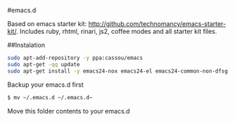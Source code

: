 #emacs.d

Based on emacs starter kit: http://github.com/technomancy/emacs-starter-kit/. Includes ruby, rhtml, rinari, js2, coffee modes and all starter kit files. 

##Instalation

```sh
sudo apt-add-repository -y ppa:cassou/emacs
sudo apt-get -qq update
sudo apt-get install -y emacs24-nox emacs24-el emacs24-common-non-dfsg emacs-snapshot emacs-intl-fonts emacs-goodies-el
```

Backup your emacs.d first
```sh
$ mv ~/.emacs.d ~/.emacs.d~
```
Move this folder contents to your emacs.d
